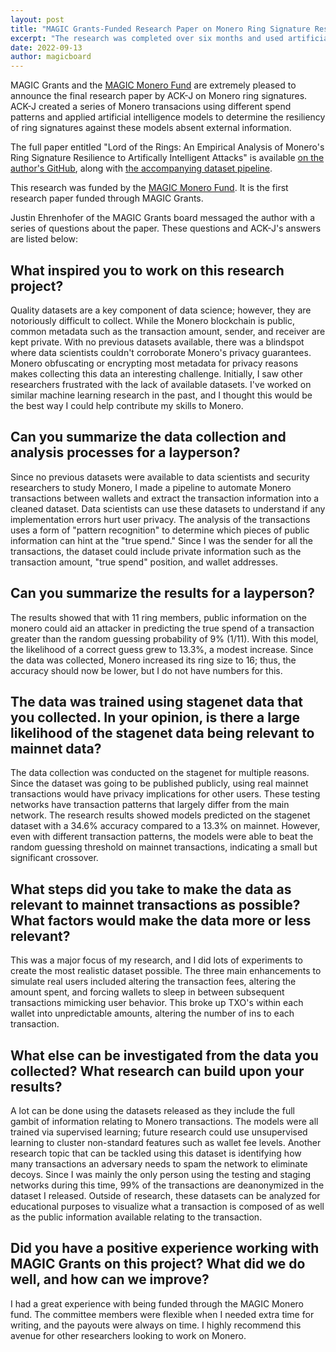 ```yaml
---
layout: post
title: "MAGIC Grants-Funded Research Paper on Monero Ring Signature Resiliency to AI Analysis Published"
excerpt: "The research was completed over six months and used artificial intelligence to test the strength of ring signatures absent external information, with modest results."
date: 2022-09-13
author: magicboard
---
```


MAGIC Grants and the [MAGIC Monero Fund](/funds/monero) are extremely pleased to announce the final research paper by ACK-J on Monero ring signatures. ACK-J created a series of Monero transacions using different spend patterns and applied artificial intelligence models to determine the resiliency of ring signatures against these models absent external information.

The full paper entitled "Lord of the Rings: An Empirical Analysis of Monero's Ring Signature Resilience to Artifically Intelligent Attacks" is available [on the author's GitHub](https://raw.githubusercontent.com/ACK-J/Monero-Dataset-Pipeline/main/Lord_of_the_Rings__An_Empirical_Analysis_of_Monero_s_Ring_Signature_Resilience_to_Artificially_Intelligent_Attacks.pdf), along with [the accompanying dataset pipeline](https://github.com/ACK-J/Monero-Dataset-Pipeline).

This research was funded by the [MAGIC Monero Fund](/funds/monero). It is the first research paper funded through MAGIC Grants.

Justin Ehrenhofer of the MAGIC Grants board messaged the author with a series of questions about the paper. These questions and ACK-J's answers are listed below:

## What inspired you to work on this research project?

Quality datasets are a key component of data science; however, they are notoriously difficult to collect. While the Monero blockchain is public, common metadata such as the transaction amount, sender, and receiver are kept private. With no previous datasets available, there was a blindspot where data scientists couldn't corroborate Monero's privacy guarantees. Monero obfuscating or encrypting most metadata for privacy reasons makes collecting this data an interesting challenge. Initially, I saw other researchers frustrated with the lack of available datasets. I've worked on similar machine learning research in the past, and I thought this would be the best way I could help contribute my skills to Monero. 

## Can you summarize the data collection and analysis processes for a layperson?

Since no previous datasets were available to data scientists and security researchers to study Monero, I made a pipeline to automate Monero transactions between wallets and extract the transaction information into a cleaned dataset. Data scientists can use these datasets to understand if any implementation errors hurt user privacy. The analysis of the transactions uses a form of "pattern recognition" to determine which pieces of public information can hint at the "true spend." Since I was the sender for all the transactions, the dataset could include private information such as the transaction amount, "true spend" position, and wallet addresses. 

## Can you summarize the results for a layperson?

The results showed that with 11 ring members, public information on the monero could aid an attacker in predicting the true spend of a transaction greater than the random guessing probability of 9% (1/11). With this model, the likelihood of a correct guess grew to 13.3%, a modest increase. Since the data was collected, Monero increased its ring size to 16; thus, the accuracy should now be lower, but I do not have numbers for this.

## The data was trained using stagenet data that you collected. In your opinion, is there a large likelihood of the stagenet data being relevant to mainnet data?

The data collection was conducted on the stagenet for multiple reasons. Since the dataset was going to be published publicly, using real mainnet transactions would have privacy implications for other users. These testing networks have transaction patterns that largely differ from the main network. The research results showed models predicted on the stagenet dataset with a 34.6% accuracy compared to a 13.3% on mainnet. However, even with different transaction patterns, the models were able to beat the random guessing threshold on mainnet transactions, indicating a small but significant crossover.

## What steps did you take to make the data as relevant to mainnet transactions as possible? What factors would make the data more or less relevant?

This was a major focus of my research, and I did lots of experiments to create the most realistic dataset possible. The three main enhancements to simulate real users included altering the transaction fees, altering the amount spent, and forcing wallets to sleep in between subsequent transactions mimicking user behavior. This broke up TXO's within each wallet into unpredictable amounts, altering the number of ins to each transaction. 

## What else can be investigated from the data you collected? What research can build upon your results?

A lot can be done using the datasets released as they include the full gambit of information relating to Monero transactions. The models were all trained via supervised learning; future research could use unsupervised learning to cluster non-standard features such as wallet fee levels. Another research topic that can be tackled using this dataset is identifying how many transactions an adversary needs to spam the network to eliminate decoys. Since I was mainly the only person using the testing and staging networks during this time, 99% of the transactions are deanonymized in the dataset I released. Outside of research, these datasets can be analyzed for educational purposes to visualize what a transaction is composed of as well as the public information available relating to the transaction. 

## Did you have a positive experience working with MAGIC Grants on this project? What did we do well, and how can we improve?

I had a great experience with being funded through the MAGIC Monero fund. The committee members were flexible when I needed extra time for writing, and the payouts were always on time. I highly recommend this avenue for other researchers looking to work on Monero.
